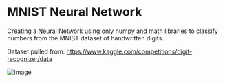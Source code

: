# MNIST Neural Network
Creating a Neural Network using only numpy and math libraries to classify numbers from the MNIST dataset of handwritten digits. 

Dataset pulled from: https://www.kaggle.com/competitions/digit-recognizer/data

![image](https://github.com/user-attachments/assets/a5eab6c6-6289-4d16-97f1-0cc28ef81326)

